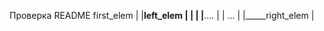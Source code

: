 Проверка README
first_elem
         |
         |______left_elem
         |              |
         |              |______....
         |
         |
         ...
         |
         |_____right_elem
                        |
